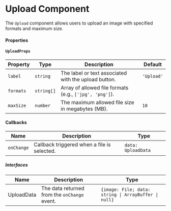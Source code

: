 # Upload Component

The `Upload` component allows users to upload an image with specified formats and maximum size.

#### Properties

#### `UploadProps`

| Property  | Type       | Description                                             | Default    |
| --------- | ---------- | ------------------------------------------------------- | ---------- |
| `label`   | `string`   | The label or text associated with the upload button.    | `'Upload'` |
| `formats` | `string[]` | Array of allowed file formats (e.g., `['jpg', 'png']`). |            |
| `maxSize` | `number`   | The maximum allowed file size in megabytes (MB).        | `10`       |

#### Callbacks

| Name       | Description                                 | Type               |
| ---------- | ------------------------------------------- | ------------------ |
| `onChange` | Callback triggered when a file is selected. | `data: UploadData` |

##### Interfaces

| Name       | Description                                  | Type                                                 |
| ---------- | -------------------------------------------- | ---------------------------------------------------- |
| UploadData | The data returned from the `onChange` event. | `{image: File; data: string \| ArrayBuffer \| null}` |
